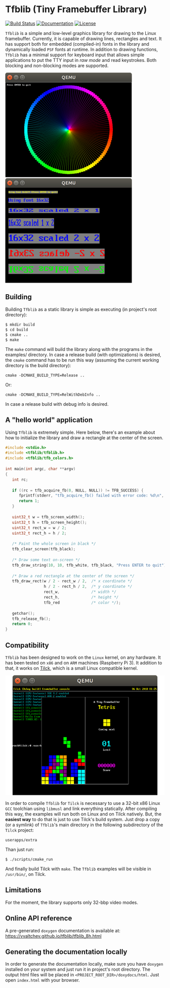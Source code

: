 # Tfblib (Tiny Framebuffer Library)

[![Build Status](https://travis-ci.org/vvaltchev/tfblib.svg?branch=master)](https://travis-ci.org/vvaltchev/tfblib)
[![Documentation](https://img.shields.io/badge/api-reference-blue.svg)](https://vvaltchev.github.io/tfblib/tfblib_8h.html)
[![License](https://img.shields.io/badge/License-BSD%202--Clause-orange.svg)](https://opensource.org/licenses/BSD-2-Clause)

`Tfblib` is a simple and low-level graphics library for drawing to the Linux
framebuffer. Currently, it is capable of drawing lines, rectangles and text.
It has support both for embedded (compiled-in) fonts in the library and
dynamically loaded `PSF` fonts at runtime. In addition to drawing functions,
`Tfblib` has a minimal support for keyboard input that allows simple
applications to put the TTY input in *raw mode* and read keystrokes. Both
blocking and non-blocking modes are supported.

![Drawing example](other/drawing.png)
![Drawing text example](other/text.png)

Building
---------

Building `Tfblib` as a static library is simple as executing (in project's root
directory):

```
$ mkdir build
$ cd build
$ cmake ..
$ make
```
The `make` command will build the library along with the programs in the
examples/ directory. In case a release build (with optimizations) is desired,
the `cmake` command has to be run this way (assuming the current working
directory is the build directory):

    cmake -DCMAKE_BUILD_TYPE=Release ..

Or:

    cmake -DCMAKE_BUILD_TYPE=RelWithDebInfo ..

In case a release build with debug info is desired.

A "hello world" application
-----------------------------

Using `Tfblib` is extremely simple. Here below, there's an example about how
to initialize the library and draw a rectangle at the center of the screen.

```C
#include <stdio.h>
#include <tfblib/tfblib.h>
#include <tfblib/tfb_colors.h>

int main(int argc, char **argv)
{
   int rc;

   if ((rc = tfb_acquire_fb(0, NULL, NULL)) != TFB_SUCCESS) {
      fprintf(stderr, "tfb_acquire_fb() failed with error code: %d\n", rc);
      return 1;
   }

   uint32_t w = tfb_screen_width();
   uint32_t h = tfb_screen_height();
   uint32_t rect_w = w / 2;
   uint32_t rect_h = h / 2;

   /* Paint the whole screen in black */
   tfb_clear_screen(tfb_black);

   /* Draw some text on-screen */
   tfb_draw_string(10, 10, tfb_white, tfb_black, "Press ENTER to quit");

   /* Draw a red rectangle at the center of the screen */
   tfb_draw_rect(w / 2 - rect_w / 2,  /* x coordinate */
                 h / 2 - rect_h / 2,  /* y coordinate */
                 rect_w,              /* width */
                 rect_h,              /* height */
                 tfb_red              /* color */);

   getchar();
   tfb_release_fb();
   return 0;
}
```

Compatibility
--------------

`Tfblib` has been designed to work on the `Linux` kernel, on any hardware. It has
been tested on `x86` and on `ARM` machines (Raspberry Pi 3). It addition to that,
it works on [Tilck](https://github.com/vvaltchev/tilck), which is a small Linux
compatible kernel.

![Tetris on Tilck](other/tetris.png)

In order to compile `Tfblib` for `Tilck` is necessary to use a 32-bit x86
Linux `GCC` toolchian using `libmusl` and link everything statically. After
compiling this way, the examples will run both on Linux and on Tilck natively.
But, the **easiest way** to do that is just to use Tilck's build system.
Just drop a copy (or a symlink) of `Tfblib`'s main directory in the following
subdirectory of the `Tilck` project:

```
userapps/extra
```

Than just run:

```
$ ./scripts/cmake_run
```

And finally build Tilck with `make`. The `Tfblib` examples will be visible in
`/usr/bin/`, on Tilck.

Limitations
-------------

For the moment, the library supports only 32-bbp video modes.

Online API reference
----------------------

A pre-generated `doxygen` documentation is available at:
https://vvaltchev.github.io/tfblib/tfblib_8h.html


Generating the documentation locally
--------------------------------------

In order to generate the documentation locally, make sure you have `doxygen`
installed on your system and just run it in project's root directory.
The output html files will be placed in `<PROJECT_ROOT_DIR>/doxydocs/html`.
Just open `index.html` with your browser.

